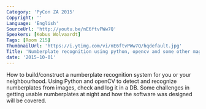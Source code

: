 ```yaml
---
Category: 'PyCon ZA 2015'
Copyright: ''
Language: 'English'
SourceUrl: 'http://youtu.be/nE6ftvPWw7Q'
Speakers: [Kobus Wolvaardt]
Tags: [Room 215]
ThumbnailUrl: 'https://i.ytimg.com/vi/nE6ftvPWw7Q/hqdefault.jpg'
Title: 'Numberplate recognition using python, opencv and some other magic.'
date: '2015-10-01'
---
```

How to build/construct a numberplate recognition system for you or your neighbourhood. Using Python and openCV to detect and recognize numberplates from images, check and log it in a DB. Some challenges in getting usable numberplates at night and how the software was designed will be covered.